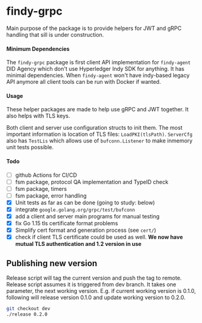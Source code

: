 # findy-grpc


Main purpose of the package is to provide helpers for JWT and gRPC handling that sill is under construction.

#### Minimum Dependencies

The `findy-grpc` package is first client API implementation for `findy-agent` DID Agency which don't use Hyperledger Indy SDK for anything. It has minimal dependencies. When `findy-agent` won't have indy-based legacy API anymore all client tools can be run with Docker if wanted.

#### Usage


These helper packages are made to help use gRPC and JWT together. It also helps with TLS keys.

Both client and server use configuration structs to init them. The most important information is location of TLS files: `LoadPKI(tlsPath)`. `ServerCfg` also has `TestLis` which allows use of `bufconn.Listener` to make inmemory unit tests possible.

#### Todo
- [ ] github Actions for CI/CD
- [ ] fsm package, protocol QA implementation and TypeID check
- [ ] fsm package, timers
- [ ] fsm package, error handling
- [x] Unit tests as far as can be done (going to study: below)
- [x] integrate `google.golang.org/grpc/test/bufconn`
- [x] add a client and server main programs for manual testing
- [x] fix Go 1.15 tls certificate format problems
- [x] Simplify cert format and generation process (see `cert/`)
- [x] check if client TLS certificate could be used as well. **We now have mutual TLS authentication and 1.2 version in use** 

## Publishing new version

Release script will tag the current version and push the tag to remote. Release script assumes it is triggered from dev branch. It takes one parameter, the next working version. E.g. if current working version is 0.1.0, following will release version 0.1.0 and update working version to 0.2.0.

```bash
git checkout dev
./release 0.2.0
```
